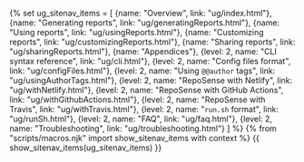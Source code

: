 {% set ug_sitenav_items = [
  {name: "Overview", link: "ug/index.html"},
  {name: "Generating reports", link: "ug/generatingReports.html"},
  {name: "Using reports", link: "ug/usingReports.html"},
  {name: "Customizing reports", link: "ug/customizingReports.html"},
  {name: "Sharing reports", link: "ug/sharingReports.html"},
  {name: "Appendices"},
  {level: 2, name: "CLI syntax reference", link: "ug/cli.html"},
  {level: 2, name: "Config files format", link: "ug/configFiles.html"},
  {level: 2, name: "Using `@@author` tags", link: "ug/usingAuthorTags.html"},
  {level: 2, name: "RepoSense with Netlify", link: "ug/withNetlify.html"},
  {level: 2, name: "RepoSense with GitHub Actions", link: "ug/withGithubActions.html"},
  {level: 2, name: "RepoSense with Travis", link: "ug/withTravis.html"},
  {level: 2, name: "`run.sh` format", link: "ug/runSh.html"},
  {level: 2, name: "FAQ", link: "ug/faq.html"},
  {level: 2, name: "Troubleshooting", link: "ug/troubleshooting.html"}
]
%}
{% from "scripts/macros.njk" import show_sitenav_items with context %}
<site-nav>
{{ show_sitenav_items(ug_sitenav_items) }}
</site-nav>
